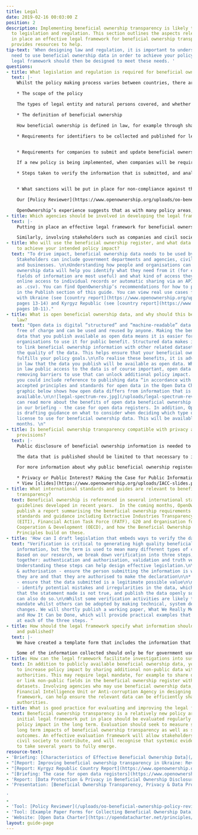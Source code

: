 ```yaml
---
title: Legal
date: 2019-02-16 00:03:00 Z
position: 2
description: Implementing beneficial ownership transparency is likely to require changes
  to legislation and regulation. This section outlines the aspects relevant to putting
  in place an effective legal framework for beneficial ownership transparency, and
  provides resources to help.
tip-text: 'When designing law and regulation, it is important to understand how people
  need to use beneficial ownership data in order to achieve your policy impact. The
  legal framework should then be designed to meet these needs. '
questions:
- title: What legislation and regulation is required for beneficial ownership transparency
  text: |-
    Whilst the policy making process varies between countries, there are a number of aspects that need to be considered when designing a legal framework for beneficial ownership transparency. These are:

    * The scope of the policy

    The types of legal entity and natural persons covered, and whether information about Politically Exposed Persons is to be collected.

    * The definition of beneficial ownership

    How beneficial ownership is defined in law, for example through shareholdings, voting rights and rights to appoint/remove directors; the granularity of beneficial ownership interests that need to be declared, and whether thresholds or banding are to be used; where beneficial ownership is exerted indirectly, the extent to which ownership chains are described.

    * Requirements for identifiers to be collected and published for legal entities and natural persons


    * Requirements for companies to submit and update beneficial ownership information.

    If a new policy is being implemented, when companies will be required to submit beneficial ownership information; whether historical data will be kept and published.

    * Steps taken to verify the information that is submitted, and analyse submissions to identify suspicious entries for investigation.


    * What sanctions will be put in place for non-compliance against the beneficial owner and/or legal entity for failing to declare, or declaring false information.

    Our [Policy Reviewer](https://www.openownership.org/uploads/oo-beneficial-ownership-policy-reviewer.pdf) tool works through each of these areas in turn, and helps implementers to identify specific decision points around what data is to be collected and what is to be published, and helps identify the legal changes necessary to achieve this. The [Policy Reviewer](https://www.openownership.org/uploads/oo-beneficial-ownership-policy-reviewer.pdf) does not prescribe a particular policy approach, but is designed to help implementers to explore the relevant areas. For OpenOwnership’s recommendations of good practice, please see our briefing on [Characteristics of Effective Beneficial Ownership Data](https://www.openownership.org/uploads/oo-characteristics-effective-bo-data.pdf), and other content throughout this guide.

    OpenOwnership’s experience suggests that as with many policy areas, once an initial beneficial ownership transparency policy is in place, further changes to legislation or regulation may be needed to refine it and improve effectiveness over time.
- title: Which agencies should be involved in developing the legal framework?
  text: |-
    Putting in place an effective legal framework for beneficial ownership transparency may require involvement from a number of government departments/agencies and non-government agencies. Whilst a single agency (e.g. Ministry of Justice) should lead the legal reforms, involving other departments such as the Ministry of Finance, Financial Intelligence Unit, or Mining Licence Agency will help ensure that your legal framework responds to policy needs.

    Similarly, involving stakeholders such as companies and civil society in developing the legal framework will help ensure that your legal framework is workable in practice, and that a community of people are able to use the data to achieve your intended policy impact.
- title: Who will use the beneficial ownership register, and what data do they need
    to achieve your intended policy impact?
  text: "To drive impact, beneficial ownership data needs to be used by stakeholders.
    Stakeholders can include government departments and agencies, civil society, journalists
    and businesses. \n\nUnderstanding how people and organisations can use beneficial
    ownership data will help you identify what they need from it (for example, which
    fields of information are most useful) and what kind of access they need (e.g.
    online access to individual records or automatic sharing via an API or bulk download
    as .csv). You can find OpenOwnership’s recommendations for how to publish data
    in the Publish section of this guide. You can view real use cases from our work
    with Ukraine (see [country report](https://www.openownership.org/uploads/opo-ukraine-report.pdf),
    pages 13-14) and Kyrgyz Republic (see [country report](https://www.openownership.org/uploads/opo-kyrgyz-republic-scoping-report.pdf),
    pages 10-11)."
- title: What is open beneficial ownership data, and why should this be included in
    law?
  text: "Open data is digital “structured” and “machine-readable” data that is available
    free of charge and can be used and reused by anyone. Making the beneficial ownership
    data that you publish available as open data means it is easier for people and
    organisations to use it for public benefit. Structured data makes is possible
    to link beneficial ownership information with other related datasets and improves
    the quality of the data. This helps ensure that your beneficial ownership register
    fulfills your policy goals.\n\nTo realise these benefits, it is advisable to enshrine
    in law that the data you publish will be available as open data. Whilst enshrining
    in law public access to the data is of course important, open data goes further,
    removing barriers to use that can unlock additional policy impact. For example,
    you could include reference to publishing data “in accordance with the globally
    accepted principles and standards for open data in the Open Data Charter”.\n\nThe
    graphic below shows how open data differs from information that is simply publicly
    available.\n\n![legal-spectrum-rev.jpg](/uploads/legal-spectrum-rev.jpg)\n\nYou
    can read more about the benefits of open data beneficial ownership information
    in our briefing - the case for open data registers. In addition, OpenOwnership
    is drafting guidance on what to consider when deciding which type of open data
    license to use for beneficial ownership data. This will be available in the coming
    months. \n"
- title: Is beneficial ownership transparency compatible with privacy and data protection
    provisions?
  text: |-
    Public disclosure of beneficial ownership information is needed to achieve legitimate policy goals and as such, is generally compatible with data protection provisions. However, because beneficial ownership data includes information about people, governments need to ensure that their beneficial ownership register operates within relevant data protection and privacy laws.

    The data that is published should be limited to that necessary to identify beneficial owners of companies, and be proportionate to any potential harms. Further information on how this looks in practice can be found in the Systems section of this guide.

    For more information about why public beneficial ownership registers are compatible with privacy and data protection law, and how to protect people from potential harms, see the following resources:

    * Privacy or Public Interest? Making the Case for Public Information on Company Ownership - OpenOwnership, The Engine Room & BTeam ([Executive Summary](https://www.openownership.org/uploads/privacy-report-summary.pdf) or full report)
    * View [slides](https://www.openownership.org/uploads/IACC-slides.pdf) from The Engine Room’s presentation Beneficial Ownership Transparency, Privacy & Data Protection, given at International Anti-Corruption Conference 2018.
- title: What international standards and guides are relevant to beneficial ownership
    transparency?
  text: Beneficial ownership is referenced in several international standards and
    guidelines developed in recent years.  In the coming months, OpenOwnership will
    publish a report summarising the beneficial ownership requirements of international
    standards and guidance including Extractive Industries Transparency Initiative
    (EITI), Financial Action Task Force (FATF), G20 and Organisation for Economic
    Cooperation & Development (OECD), and how the Beneficial Ownership Disclosure
    Principles build on these.
- title: 'How can I draft legislation that embeds ways to verify the data? '
  text: "Verification is critical to generating high quality beneficial ownership
    information, but the term is used to mean many different types of checks and processes.
    Based on our research, we break down verification into three steps, to be taken
    together: authentication and authorisation, validation and truth verification.
    Understanding these steps can help design effective legislation.\n\n* Authentication
    & authorisation - ensure the person submitting the information is who they say
    they are and that they are authorised to make the declaration\n\n* Validation
    - ensure that the data submitted is a legitimate possible value\n\n* “Truth” verification
    - identify potential mistakes and irregularities in the data, which may indicate
    that the statement made is not true, and publish the data openly so that others
    can also do so.\n\nWhilst some verification activities are likely to require legal
    mandate whilst others can be adopted by making technical, system design or workflow
    changes. We will shortly publish a working paper, What We Really Mean by Verification
    and How It Can be Done, which will provide practical examples that can be applied
    at each of the three steps. "
- title: How should the legal framework specify what information should be collected
    and published?
  text: |-
    We have created a template form that includes the information that we believe companies should complete when declaring their beneficial ownership to a national register. This form can be adapted to collect information using paper forms, or it can be transferred to an electronic system (see Systems section).

    Some of the information collected should only be for government use and should not be published (for example, a taxpayer number to check identification). Other information should be published openly (for example, name of the beneficial owner). However, there is no one-size-fits-all approach to beneficial ownership transparency and the information you collect will depend on the intended policy impact and wider legal framework.
- title: How can the legal framework facilitate investigations into suspicious activity?
  text: In addition to publicly available beneficial ownership data, you may be able
    to increase policy impact by sharing additional non-public data with investigating
    authorities. This may require legal mandate, for example to share data automatically
    or link non-public fields in the beneficial ownership register with other government
    datasets. Involving agencies who may use beneficial ownership data, such as the
    Financial Intelligence Unit or Anti-corruption Agency in designing your legal
    framework, can help ensure the relevant data can be efficiently shared with investigating
    authorities.
- title: What is good practice for evaluating and improving the legal framework?
  text: Beneficial ownership transparency is a relatively new policy area, and the
    initial legal framework put in place should be evaluated regularly to maximise
    policy impact in the long term. Evaluation should seek to measure systemic and
    long term impacts of beneficial ownership transparency as well as shorter term
    outcomes. An effective evaluation framework will allow stakeholders including
    civil society to contribute, and will recognise that systemic evidence is likely
    to take several years to fully emerge.
resource-text:
- 'Briefing: [Characteristics of Effective Beneficial Ownership Data](/uploads/oo-characteristics-effective-bo-data.pdf)'
- "[Report: Improving beneficial ownership transparency in Ukraine: Review & Recommendations](https://www.openownership.org/uploads/opo-ukraine-report.pdf)"
- "[Report: Kyrgyz Republic Country Report](https://www.openownership.org/uploads/opo-kyrgyz-republic-scoping-report.pdf)"
- "[Briefing: The case for open data registers](https://www.openownership.org/uploads/briefing-on-beneficial-ownership-as-open-data.pdf)"
- 'Report: [Data Protection & Privacy in Beneficial Ownership Disclosure](https://www.openownership.org/uploads/oo-data-protection-and-privacy.pdf)'
- 'Presentation: [Beneficial Ownership Transparency, Privacy & Data Protection](https://www.openownership.org/uploads/IACC-slides.pdf)

'
- 
- 'Tool: [Policy Reviewer](/uploads/oo-beneficial-ownership-policy-reviewer.pdf)'
- 'Tool: [Example Paper Forms for Collecting Beneficial Ownership Data](/uploads/oo-example-paper-forms.pdf)'
- 'Website: [Open Data Charter](https://opendatacharter.net/principles/)'
layout: guide-page
---
```


